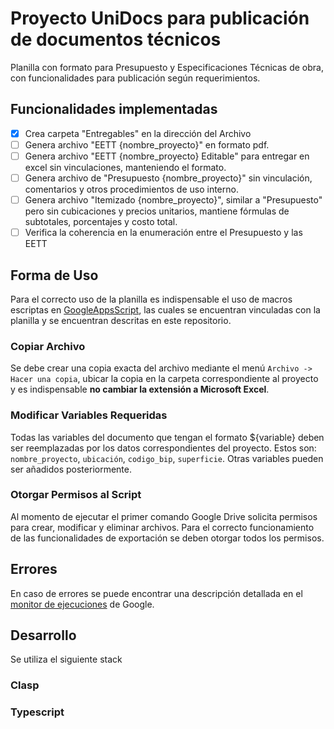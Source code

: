 # Proyecto UniDocs para publicación de documentos técnicos

Planilla con formato para Presupuesto y Especificaciones Técnicas de obra, con funcionalidades para publicación según requerimientos.

## Funcionalidades implementadas

- [x] Crea carpeta "Entregables" en la dirección del Archivo
- [ ] Genera archivo "EETT {nombre_proyecto}" en formato pdf.
- [ ] Genera archivo "EETT {nombre_proyecto} Editable" para entregar en excel sin vinculaciones, manteniendo el formato.
- [ ] Genera archivo de "Presupuesto {nombre_proyecto}" sin vinculación, comentarios y otros procedimientos de uso interno.
- [ ] Genera archivo "Itemizado {nombre_proyecto}", similar a "Presupuesto" pero sin cubicaciones y precios unitarios, mantiene fórmulas de subtotales, porcentajes y costo total.
- [ ] Verifica la coherencia en la enumeración entre el Presupuesto y las EETT

## Forma de Uso

Para el correcto uso de la planilla es indispensable el uso de macros escriptas en [GoogleAppsScript](https://www.google.com/script/start/), las cuales se encuentran vinculadas con la planilla y se encuentran descritas en este repositorio.

### Copiar Archivo

Se debe crear una copia exacta del archivo mediante el menú `Archivo -> Hacer una copia`, ubicar la copia en la carpeta correspondiente al proyecto y es indispensable **no cambiar la extensión a Microsoft Excel**.

### Modificar Variables Requeridas
Todas las variables del documento que tengan el formato ${variable} deben ser reemplazadas por los datos correspondientes del proyecto. Estos son: `nombre_proyecto`, `ubicación`, `codigo_bip`, `superficie`. Otras variables pueden ser añadidos posteriormente.


### Otorgar Permisos al Script

Al momento de ejecutar el primer comando Google Drive solicita permisos para crear, modificar y eliminar archivos. Para el correcto funcionamiento de las funcionalidades de exportación se deben otorgar todos los permisos.


## Errores

En caso de errores se puede encontrar una descripción detallada en el [monitor de ejecuciones](https://script.google.com/home/executions) de Google.

## Desarrollo

Se utiliza el siguiente stack

### Clasp


### Typescript

